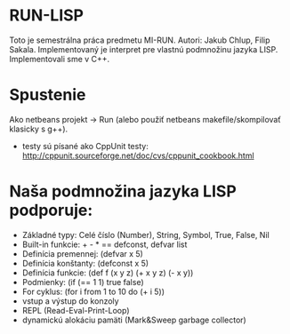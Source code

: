 # RUN-LISP
Toto je semestrálna práca predmetu MI-RUN. Autori: Jakub Chlup, Filip Sakala. 
Implementovaný je interpret pre vlastnú podmnožinu jazyka LISP. Implementovali sme v C++.

# Spustenie
Ako netbeans projekt -> Run (alebo použiť netbeans makefile/skompilovať klasicky s g++).
- testy sú písané ako CppUnit testy:
http://cppunit.sourceforge.net/doc/cvs/cppunit_cookbook.html

# Naša podmnožina jazyka LISP podporuje:
- Základné typy: Celé číslo (Number), String, Symbol, True, False, Nil
- Built-in funkcie: + - * == defconst, defvar list
- Definícia premennej: (defvar x 5)
- Definícia konštanty: (defconst x 5)
- Definícia funkcie: (def f (x y z) (+ x y z) (- x y))
- Podmienky: (if (== 1 1) true false)
- For cyklus: (for i from 1 to 10 do (+ i 5))
- vstup a výstup do konzoly
- REPL (Read-Eval-Print-Loop)
- dynamickú alokáciu pamäti (Mark&Sweep garbage collector)
